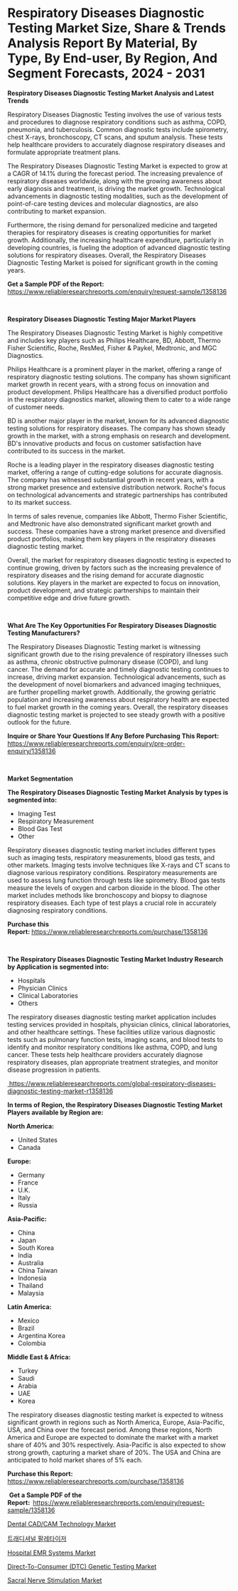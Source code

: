 <p><h1>Respiratory Diseases Diagnostic Testing Market Size, Share & Trends Analysis Report By Material, By Type, By End-user, By Region, And Segment Forecasts, 2024 - 2031</h1></p><p><strong>Respiratory Diseases Diagnostic Testing Market Analysis and Latest Trends</strong></p>
<p><p>Respiratory Diseases Diagnostic Testing involves the use of various tests and procedures to diagnose respiratory conditions such as asthma, COPD, pneumonia, and tuberculosis. Common diagnostic tests include spirometry, chest X-rays, bronchoscopy, CT scans, and sputum analysis. These tests help healthcare providers to accurately diagnose respiratory diseases and formulate appropriate treatment plans.</p><p>The Respiratory Diseases Diagnostic Testing Market is expected to grow at a CAGR of 14.1% during the forecast period. The increasing prevalence of respiratory diseases worldwide, along with the growing awareness about early diagnosis and treatment, is driving the market growth. Technological advancements in diagnostic testing modalities, such as the development of point-of-care testing devices and molecular diagnostics, are also contributing to market expansion.</p><p>Furthermore, the rising demand for personalized medicine and targeted therapies for respiratory diseases is creating opportunities for market growth. Additionally, the increasing healthcare expenditure, particularly in developing countries, is fueling the adoption of advanced diagnostic testing solutions for respiratory diseases. Overall, the Respiratory Diseases Diagnostic Testing Market is poised for significant growth in the coming years.</p></p>
<p><strong>Get a Sample PDF of the Report:&nbsp;</strong> <a href="https://www.reliableresearchreports.com/enquiry/request-sample/1358136">https://www.reliableresearchreports.com/enquiry/request-sample/1358136</a></p>
<p>&nbsp;</p>
<p><strong>Respiratory Diseases Diagnostic Testing Major Market Players</strong></p>
<p><p>The Respiratory Diseases Diagnostic Testing Market is highly competitive and includes key players such as Philips Healthcare, BD, Abbott, Thermo Fisher Scientific, Roche, ResMed, Fisher & Paykel, Medtronic, and MGC Diagnostics. </p><p>Philips Healthcare is a prominent player in the market, offering a range of respiratory diagnostic testing solutions. The company has shown significant market growth in recent years, with a strong focus on innovation and product development. Philips Healthcare has a diversified product portfolio in the respiratory diagnostics market, allowing them to cater to a wide range of customer needs.</p><p>BD is another major player in the market, known for its advanced diagnostic testing solutions for respiratory diseases. The company has shown steady growth in the market, with a strong emphasis on research and development. BD's innovative products and focus on customer satisfaction have contributed to its success in the market.</p><p>Roche is a leading player in the respiratory diseases diagnostic testing market, offering a range of cutting-edge solutions for accurate diagnosis. The company has witnessed substantial growth in recent years, with a strong market presence and extensive distribution network. Roche's focus on technological advancements and strategic partnerships has contributed to its market success.</p><p>In terms of sales revenue, companies like Abbott, Thermo Fisher Scientific, and Medtronic have also demonstrated significant market growth and success. These companies have a strong market presence and diversified product portfolios, making them key players in the respiratory diseases diagnostic testing market.</p><p>Overall, the market for respiratory diseases diagnostic testing is expected to continue growing, driven by factors such as the increasing prevalence of respiratory diseases and the rising demand for accurate diagnostic solutions. Key players in the market are expected to focus on innovation, product development, and strategic partnerships to maintain their competitive edge and drive future growth.</p></p>
<p>&nbsp;</p>
<p><strong>What Are The Key Opportunities For Respiratory Diseases Diagnostic Testing Manufacturers?</strong></p>
<p><p>The Respiratory Diseases Diagnostic Testing market is witnessing significant growth due to the rising prevalence of respiratory illnesses such as asthma, chronic obstructive pulmonary disease (COPD), and lung cancer. The demand for accurate and timely diagnostic testing continues to increase, driving market expansion. Technological advancements, such as the development of novel biomarkers and advanced imaging techniques, are further propelling market growth. Additionally, the growing geriatric population and increasing awareness about respiratory health are expected to fuel market growth in the coming years. Overall, the respiratory diseases diagnostic testing market is projected to see steady growth with a positive outlook for the future.</p></p>
<p><strong>Inquire or Share Your Questions If Any Before Purchasing This Report:</strong> <a href="https://www.reliableresearchreports.com/enquiry/pre-order-enquiry/1358136">https://www.reliableresearchreports.com/enquiry/pre-order-enquiry/1358136</a></p>
<p>&nbsp;</p>
<p><strong>Market Segmentation</strong></p>
<p><strong>The Respiratory Diseases Diagnostic Testing Market Analysis by types is segmented into:</strong></p>
<p><ul><li>Imaging Test</li><li>Respiratory Measurement</li><li>Blood Gas Test</li><li>Other</li></ul></p>
<p><p>Respiratory diseases diagnostic testing market includes different types such as imaging tests, respiratory measurements, blood gas tests, and other markets. Imaging tests involve techniques like X-rays and CT scans to diagnose various respiratory conditions. Respiratory measurements are used to assess lung function through tests like spirometry. Blood gas tests measure the levels of oxygen and carbon dioxide in the blood. The other market includes methods like bronchoscopy and biopsy to diagnose respiratory diseases. Each type of test plays a crucial role in accurately diagnosing respiratory conditions.</p></p>
<p><strong>Purchase this Report:&nbsp;</strong><a href="https://www.reliableresearchreports.com/purchase/1358136">https://www.reliableresearchreports.com/purchase/1358136</a></p>
<p>&nbsp;</p>
<p><strong>The Respiratory Diseases Diagnostic Testing Market Industry Research by Application is segmented into:</strong></p>
<p><ul><li>Hospitals</li><li>Physician Clinics</li><li>Clinical Laboratories</li><li>Others</li></ul></p>
<p><p>The respiratory diseases diagnostic testing market application includes testing services provided in hospitals, physician clinics, clinical laboratories, and other healthcare settings. These facilities utilize various diagnostic tests such as pulmonary function tests, imaging scans, and blood tests to identify and monitor respiratory conditions like asthma, COPD, and lung cancer. These tests help healthcare providers accurately diagnose respiratory diseases, plan appropriate treatment strategies, and monitor disease progression in patients.</p></p>
<p><a href="https://www.reliableresearchreports.com/global-respiratory-diseases-diagnostic-testing-market-r1358136">&nbsp;https://www.reliableresearchreports.com/global-respiratory-diseases-diagnostic-testing-market-r1358136</a></p>
<p><strong>In terms of Region, the Respiratory Diseases Diagnostic Testing Market Players available by Region are:</strong></p>
<p>
    <p> <strong> North America: </strong>
        <ul>
            <li>United States</li>
            <li>Canada</li>
        </ul>
        </p> 
    <p> <strong> Europe: </strong>
        <ul>
            <li>Germany</li>
            <li>France</li>
            <li>U.K.</li>
            <li>Italy</li>
            <li>Russia</li>
        </ul>
        </p> 
    <p> <strong> Asia-Pacific: </strong>
        <ul>
            <li>China</li>
            <li>Japan</li>
            <li>South Korea</li>
            <li>India</li>
            <li>Australia</li>
            <li>China Taiwan</li>
            <li>Indonesia</li>
            <li>Thailand</li>
            <li>Malaysia</li>
        </ul>
        </p> 
    <p> <strong> Latin America: </strong>
        <ul>
            <li>Mexico</li>
            <li>Brazil</li>
            <li>Argentina Korea</li>
            <li>Colombia</li>
        </ul>
        </p> 
    <p> <strong> Middle East & Africa: </strong>
        <ul>
            <li>Turkey</li>
            <li>Saudi</li>
            <li>Arabia</li>
            <li>UAE</li>
            <li>Korea</li>
        </ul>
    </p>
    </p>
<p><p>The respiratory diseases diagnostic testing market is expected to witness significant growth in regions such as North America, Europe, Asia-Pacific, USA, and China over the forecast period. Among these regions, North America and Europe are expected to dominate the market with a market share of 40% and 30% respectively. Asia-Pacific is also expected to show strong growth, capturing a market share of 20%. The USA and China are anticipated to hold market shares of 5% each.</p></p>
<p><strong>Purchase this Report: </strong><a href="https://www.reliableresearchreports.com/purchase/1358136">https://www.reliableresearchreports.com/purchase/1358136</a></p>
<p>&nbsp;<strong>Get a Sample PDF of the Report:&nbsp;&nbsp;</strong><a href="https://www.reliableresearchreports.com/enquiry/request-sample/1358136">https://www.reliableresearchreports.com/enquiry/request-sample/1358136</a></p>
<p><strong></strong></p>
<p><p><a href="https://github.com/IkeSchumm04/Market-Research-Report-List-1/blob/main/dental-cadcam-technology-market.md">Dental CAD/CAM Technology Market</a></p><p><a href="https://github.com/muchswr/Market-Research-Report-List-2/blob/main/972396073741.md">트래디셔널 팔레타이저</a></p><p><a href="https://github.com/jahid123ahm/Market-Research-Report-List-1/blob/main/hospital-emr-systems-market.md">Hospital EMR Systems Market</a></p><p><a href="https://github.com/riwar777/Market-Research-Report-List-1/blob/main/direct-to-consumer-dtc-genetic-testing-market.md">Direct-To-Consumer (DTC) Genetic Testing Market</a></p><p><a href="https://github.com/ajohirul8010/Market-Research-Report-List-1/blob/main/sacral-nerve-stimulation-market.md">Sacral Nerve Stimulation Market</a></p></p>